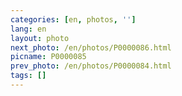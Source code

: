 ```yaml
---
categories: [en, photos, '']
lang: en
layout: photo
next_photo: /en/photos/P0000086.html
picname: P0000085
prev_photo: /en/photos/P0000084.html
tags: []
---
```

